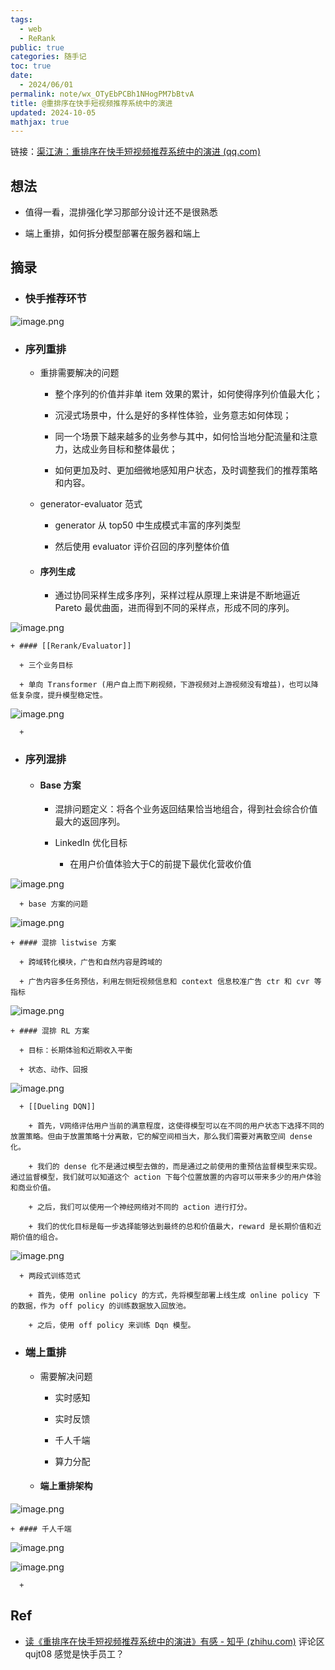 ```yaml
---
tags:
  - web
  - ReRank
public: true
categories: 随手记
toc: true
date:
  - 2024/06/01
permalink: note/wx_OTyEbPCBh1NHogPM7bBtvA
title: @重排序在快手短视频推荐系统中的演进
updated: 2024-10-05
mathjax: true
---
```


链接：[渠江涛：重排序在快手短视频推荐系统中的演进 (qq.com)](https://mp.weixin.qq.com/s/OTyEbPCBh1NHogPM7bBtvA)

<!--more-->

## 想法

  + 值得一看，混排强化学习那部分设计还不是很熟悉

  + 端上重排，如何拆分模型部署在服务器和端上

## 摘录

  + ### 快手推荐环节

![image.png](/assets/image_1717230662765_0.png)

  + ### 序列重排

    + 重排需要解决的问题

      + 整个序列的价值并非单 item 效果的累计，如何使得序列价值最大化；

      + 沉浸式场景中，什么是好的多样性体验，业务意志如何体现；

      + 同一个场景下越来越多的业务参与其中，如何恰当地分配流量和注意力，达成业务目标和整体最优；

      + 如何更加及时、更加细微地感知用户状态，及时调整我们的推荐策略和内容。

    + generator-evaluator 范式

      + generator 从 top50 中生成模式丰富的序列类型

      + 然后使用 evaluator 评价召回的序列整体价值

    + #### 序列生成

      + 通过协同采样生成多序列，采样过程从原理上来讲是不断地逼近 Pareto 最优曲面，进而得到不同的采样点，形成不同的序列。

![image.png](/assets/image_1717230143544_0.png)

    + #### [[Rerank/Evaluator]]

      + 三个业务目标

      + 单向 Transformer (用户自上而下刷视频，下游视频对上游视频没有增益)，也可以降低复杂度，提升模型稳定性。

![image.png](/assets/image_1717230456528_0.png)

      + 

  + ### 序列混排

    + #### Base 方案

      + 混排问题定义：将各个业务返回结果恰当地组合，得到社会综合价值最大的返回序列。

      + LinkedIn 优化目标

        + 在用户价值体验大于C的前提下最优化营收价值

![image.png](/assets/image_1717230959521_0.png)

      + base 方案的问题

![image.png](/assets/image_1717231164041_0.png)

    + #### 混排 listwise 方案

      + 跨域转化模块，广告和自然内容是跨域的

      + 广告内容多任务预估，利用左侧短视频信息和 context 信息校准广告 ctr 和 cvr 等指标

![image.png](/assets/image_1717231250657_0.png)

    + #### 混排 RL 方案

      + 目标：长期体验和近期收入平衡

      + 状态、动作、回报

![image.png](/assets/image_1717231516155_0.png)

      + [[Dueling DQN]]

        + 首先，V网络评估用户当前的满意程度，这使得模型可以在不同的用户状态下选择不同的放置策略。但由于放置策略十分离散，它的解空间相当大，那么我们需要对离散空间 dense 化。

        + 我们的 dense 化不是通过模型去做的，而是通过之前使用的重预估监督模型来实现。通过监督模型，我们就可以知道这个 action 下每个位置放置的内容可以带来多少的用户体验和商业价值。

        + 之后，我们可以使用一个神经网络对不同的 action 进行打分。

        + 我们的优化目标是每一步选择能够达到最终的总和价值最大，reward 是长期价值和近期价值的组合。

![image.png](/assets/image_1717232338927_0.png)

      + 两段式训练范式

        + 首先，使用 online policy 的方式，先将模型部署上线生成 online policy 下的数据，作为 off policy 的训练数据放入回放池。

        + 之后，使用 off policy 来训练 Dqn 模型。

  + ### 端上重排

    + 需要解决问题

      + 实时感知

      + 实时反馈

      + 千人千端

      + 算力分配

    + #### 端上重排架构

![image.png](/assets/image_1717232743069_0.png)

    + #### 千人千端

![image.png](/assets/image_1717232855426_0.png)

![image.png](/assets/image_1717232895417_0.png)

      + 

## Ref

  + [读《重排序在快手短视频推荐系统中的演进》有感 - 知乎 (zhihu.com)](https://zhuanlan.zhihu.com/p/466241740) 评论区 qujt08 感觉是快手员工？
